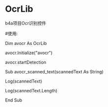 # OcrLib
b4a项目Ocr识别控件

#使用:

Dim avocr As OcrLib

avocr.Initialize("avocr")

avocr.startDetection

Sub avocr_scanned_text(scannedText As String)

  Log(scannedText)
  
  Log(scannedText.Length)
  
End Sub
